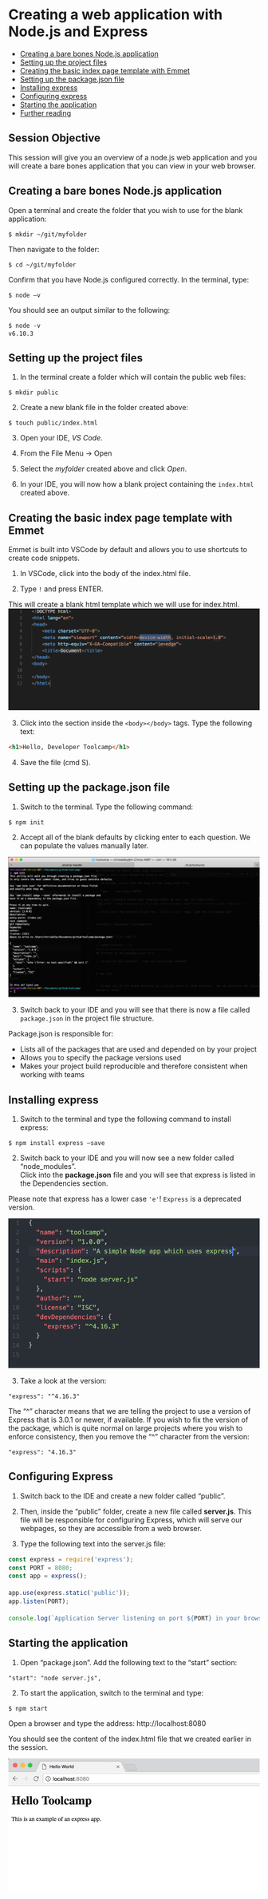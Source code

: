 # Creating a web application with Node.js and Express

* [Creating a bare bones Node.js application](#node)  
* [Setting up the project files](#setup)  
* [Creating the basic index page template with Emmet](#emmet)
* [Setting up the package.json file](#package)
* [Installing express](#express)
* [Configuring express](#confexpress)
* [Starting the application](#start)
* [Further reading](#further)

## Session Objective
This session will give you an overview of a node.js web application and you will create a bare bones application that you can view in your web browser.

<a name="node"></a>
## Creating a bare bones Node.js application

Open a terminal and create the folder that you wish to use for the blank application:

```
$ mkdir ~/git/myfolder
```
Then navigate to the folder:

```
$ cd ~/git/myfolder
```

Confirm that you have Node.js configured correctly.  In the terminal, type:

```
$ node –v
```
You should see an output similar to the following:

```
$ node -v 
v6.10.3
```
<a name="setup"></a>
## Setting up the project files

1. In the terminal create a folder which will contain the public web files:
```
$ mkdir public
```

2. Create a new blank file in the folder created above:

```
$ touch public/index.html
```

3. Open your IDE, *VS Code*.

4. From the File Menu -> Open

5. Select the *myfolder* created above and click *Open*.

6. In your IDE, you will now how a blank project containing the `index.html` created above.

<a name="emmet"></a>
## Creating the basic index page template with Emmet
Emmet is built into VSCode by default and allows you to use shortcuts to create code snippets.

1. In VSCode, click into the body of the index.html file.
 
2. Type `!` and press ENTER.

This will create a blank html template which we will use for index.html.
<img src="./resources/session_03_index_template.png" alt="Create a blank index template" />

3. Click into the section inside the `<body></body>` tags. Type the following text:

```html
<h1>Hello, Developer Toolcamp</h1>
```

4. Save the file (cmd S).

<a name="package"></a>
## Setting up the package.json file

1. Switch to the terminal.  Type the following command:

```
$ npm init
```

2. Accept all of the blank defaults by clicking enter to each question.  We can populate the values manually later.
<img src="./resources/session_03_npm_init.png" alt="Create the node application" />

3. Switch back to your IDE and you will see that there is now a file called `package.json` in the project file structure.

Package.json is responsible for:
* Lists all of the packages that are used and depended on by your project
* Allows you to specify the package versions used
* Makes your project build reproducible and therefore consistent when working with teams

<a name="express"></a>
## Installing express
1. Switch to the terminal and type the following command to install express:

```
$ npm install express –save
```

2. Switch back to your IDE and you will now see a new folder called “node_modules”.  
Click into the **package.json** file and you will see that express is listed in the Dependencies section.

Please note that express has a lower case `'e'`! `Express` is a deprecated version.

<img src="./resources/session_03_express.png" alt="Express installed on package.json" />

3. Take a look at the version:

```
"express": "^4.16.3"
```

The “^” character means that we are telling the project to use a version of Express that is 3.0.1 or newer, if available.  If you wish to fix the version of the package, which is quite normal on large projects where you wish to enforce consistency, then you remove the “^” character from the version:

```
"express": "4.16.3"
```

<a name="confexpress"></a>
## Configuring Express

1. Switch back to the IDE and create a new folder called “public”.

2. Then, inside the “public” folder, create a new file called **server.js**.  This file will be responsible for configuring Express, which will serve our webpages, so they are accessible from a web browser.

3. Type the following text into the server.js file:

```javascript
const express = require('express');
const PORT = 8080;
const app = express();

app.use(express.static('public'));
app.listen(PORT);

console.log(`Application Server listening on port ${PORT} in your browser.`);
```

<a name="start"></a>
## Starting the application

1. Open “package.json”.  Add the following text to the “start” section:

```
"start": "node server.js",
```

2. To start the application, switch to the terminal and type:

```
$ npm start
```

Open a browser and type the address: http://localhost:8080

You should see the content of the index.html file that we created earlier in the session.

<img src="./resources/session_03_hello_world.png" alt="Hello World app" />
